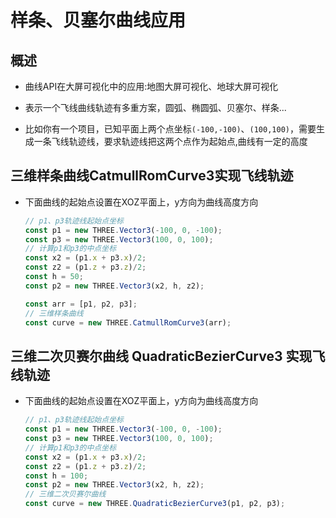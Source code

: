 # 样条、贝塞尔曲线应用

## 概述

+ 曲线API在大屏可视化中的应用:地图大屏可视化、地球大屏可视化

+ 表示一个飞线曲线轨迹有多重方案，圆弧、椭圆弧、贝塞尔、样条...

+ 比如你有一个项目，已知平面上两个点坐标`(-100,-100)`、`(100,100)`，需要生成一条飞线轨迹线，要求轨迹线把这两个点作为起始点,曲线有一定的高度

## 三维样条曲线CatmullRomCurve3实现飞线轨迹

+ 下面曲线的起始点设置在XOZ平面上，y方向为曲线高度方向

  ```js
  // p1、p3轨迹线起始点坐标
  const p1 = new THREE.Vector3(-100, 0, -100);
  const p3 = new THREE.Vector3(100, 0, 100);
  // 计算p1和p3的中点坐标
  const x2 = (p1.x + p3.x)/2;
  const z2 = (p1.z + p3.z)/2;
  const h = 50;
  const p2 = new THREE.Vector3(x2, h, z2);

  const arr = [p1, p2, p3];
  // 三维样条曲线
  const curve = new THREE.CatmullRomCurve3(arr);
  ```

## 三维二次贝赛尔曲线 QuadraticBezierCurve3 实现飞线轨迹

+ 下面曲线的起始点设置在XOZ平面上，y方向为曲线高度方向

  ```js
  // p1、p3轨迹线起始点坐标
  const p1 = new THREE.Vector3(-100, 0, -100);
  const p3 = new THREE.Vector3(100, 0, 100);
  // 计算p1和p3的中点坐标
  const x2 = (p1.x + p3.x)/2;
  const z2 = (p1.z + p3.z)/2;
  const h = 100;
  const p2 = new THREE.Vector3(x2, h, z2);
  // 三维二次贝赛尔曲线
  const curve = new THREE.QuadraticBezierCurve3(p1, p2, p3);
  ```
